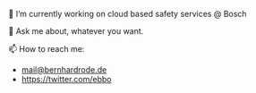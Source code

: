 🚨 I’m currently working on cloud based safety services @ Bosch

💬 Ask me about, whatever you want.

📫 How to reach me: 
 
* mail@bernhardrode.de
* https://twitter.com/ebbo
